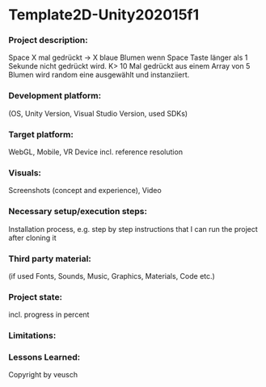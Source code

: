 # Template2D-Unity202015f1

### Project description: 
Space X mal gedrückt → X blaue Blumen wenn Space Taste länger als 1 Sekunde nicht gedrückt wird.
K> 10 Mal gedrückt aus einem Array von 5 Blumen wird random eine ausgewählt und instanziiert.

### Development platform: 
(OS, Unity Version, Visual Studio Version, used SDKs)

### Target platform: 
WebGL, Mobile, VR Device incl. reference resolution 

### Visuals: 
Screenshots (concept and experience), Video

### Necessary setup/execution steps: 
Installation process, e.g. step by step instructions that I can run the project after cloning it

### Third party material: 
(if used Fonts, Sounds, Music, Graphics, Materials, Code etc.)

### Project state: 
incl. progress in percent

### Limitations: 

### Lessons Learned: 

Copyright by veusch
